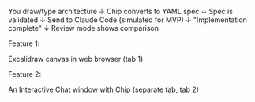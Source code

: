 You draw/type architecture
    ↓
Chip converts to YAML spec
    ↓
Spec is validated
    ↓
Send to Claude Code (simulated for MVP)
    ↓
"Implementation complete"
    ↓
Review mode shows comparison





Feature 1:

Excalidraw canvas in web browser (tab 1)


Feature 2:

An Interactive Chat window with Chip (separate tab, tab 2)